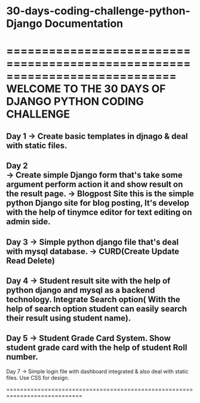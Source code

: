 # 30-days-coding-challenge-python-Django Documentation
============================================================================
      WELCOME TO THE 30 DAYS OF DJANGO PYTHON CODING CHALLENGE
============================================================================
Day 1
  -> Create basic templates in djnago & deal with static files.
----------------------------------------------------------------------------
Day 2   
  -> Create simple Django form that's take some argument perform action it
     and show result on the result page.
  -> Blogpost Site
     this is the simple python Django site for blog posting, It's develop
     with the help of tinymce editor for text editing on admin side.
----------------------------------------------------------------------------
Day 3
  -> Simple python django file that's deal with mysql database.
  -> CURD(Create Update Read Delete)
----------------------------------------------------------------------------
Day 4
   -> Student result site with the help of python django and mysql as a
      backend technology. Integrate Search option( With the help of search
      option student can easily search their result using student name).
----------------------------------------------------------------------------
Day 5
    -> Student Grade Card System. Show student grade card with the help of 
       student Roll number.
----------------------------------------------------------------------------
Day 7
    -> Simple login file with dashboard integrated & also deal with static
       files. Use CSS for design.

============================================================================
